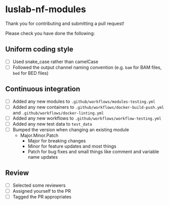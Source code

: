 # luslab-nf-modules

Thank you for contributing and submitting a pull request!

Please check you have done the following:

## Uniform coding style

- [ ] Used snake_case rather than camelCase
- [ ] Followed the output channel naming convention (e.g. `bam` for BAM files, `bed` for BED files)

## Continuous integration

- [ ] Added any new modules to `.github/workflows/modules-testing.yml`
- [ ] Added any new containers to `.github/workflows/docker-build-push.yml` and `.github/workflows/docker-linting.yml`
- [ ] Added any new workflows to `.github/workflows/workflow-testing.yml`
- [ ] Added any new test data to `test_data`
- [ ] Bumped the version when changing an existing module
  - Major.Minor.Patch
    - Major for breaking changes
    - Minor for feature updates and most things
    - Patch for bug fixes and small things like comment and variable name updates

## Review

- [ ] Selected some reviewers
- [ ] Assigned yourself to the PR
- [ ] Tagged the PR appropriates
